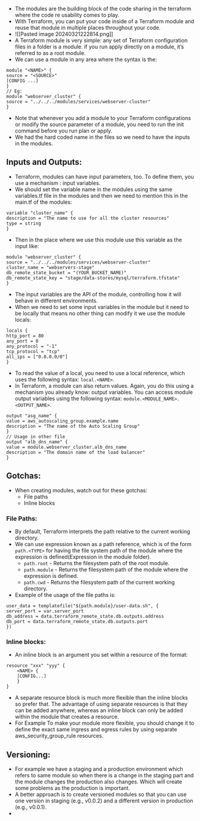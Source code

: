 - The modules are the building block of the code sharing in the terraform where the code re usability comes to play.
- With Terraform, you can put your code inside of a Terraform module and reuse that module in multiple places throughout your code.
- ![[Pasted image 20240321222814.png]]
- A Terraform module is very simple: any set of Terraform configuration files in a folder is a module. if you run apply directly on a module, it’s referred to as a root module.
- We can use a module in any area where the syntax is the:
```
module "<NAME>" {
source = "<SOURCE>"
[CONFIG ...]
}
// Eg:
module "webserver_cluster" {
source = "../../../modules/services/webserver-cluster"
}
```
* Note that whenever you add a module to your Terraform configurations or modify the source parameter of a module, you need to run the init command before you run plan or apply.
* We had the hard coded name in the files so we need to have the inputs in the modules.
## Inputs and Outputs:
- Terraform, modules can have input parameters, too. To define them, you use a mechanism : input variables.
- We should set the variable name in the modules using the same variables.tf file in the modules and then we need to mention this in the main.tf of the modules:
```
variable "cluster_name" {
description = "The name to use for all the cluster resources"
type = string
}
```
- Then in the place where we use this module use this variable as the input like:
```
module "webserver_cluster" {
source = "../../../modules/services/webserver-cluster"
cluster_name = "webservers-stage"
db_remote_state_bucket = "(YOUR_BUCKET_NAME)"
db_remote_state_key = "stage/data-stores/mysql/terraform.tfstate"
}
```
* The input variables are the API of the module, controlling how it will behave in different environments.
* When we need to set some input variables in the module but it need to be locally that means no other thing can modify it we use the module locals:
```
locals {
http_port = 80
any_port = 0
any_protocol = "-1"
tcp_protocol = "tcp"
all_ips = ["0.0.0.0/0"]
}
```
- To read the value of a local, you need to use a local reference, which uses the following syntax: `local.<NAME>`.
- In Terraform, a module can also return values. Again, you do this using a mechanism you already know: output variables. You can access module output variables using the following syntax: `module.<MODULE_NAME>.<OUTPUT_NAME>`.
```
output "asg_name" {
value = aws_autoscaling_group.example.name
description = "The name of the Auto Scaling Group"
}
// Usage in other file
output "alb_dns_name" {
value = module.webserver_cluster.alb_dns_name
description = "The domain name of the load balancer"
}
```
## Gotchas:
- When creating modules, watch out for these gotchas:
	- File paths
	- Inline blocks
### File Paths:
- By default, Terraform interprets the path relative to the current working directory.
- We can use expression known as a path reference, which is of the form `path.<TYPE>` for having the file system path of the module where the expression is defined(Expression in the module folder).
	-  `path.root` - Returns the filesystem path of the root module.
	- `path.module` - Returns the filesystem path of the module where the expression is defined.
	- `path.cwd` - Returns the filesystem path of the current working directory.
- Example of the usage of the file paths is:
```
user_data = templatefile("${path.module}/user-data.sh", {
server_port = var.server_port
db_address = data.terraform_remote_state.db.outputs.address
db_port = data.terraform_remote_state.db.outputs.port
})
```
### Inline blocks:
- An inline block is an argument you set within a resource of the format: 
```
resource "xxx" "yyy" {
	<NAME> {
	[CONFIG...]
	}
}
```
- A separate resource block is much more flexible than the inline blocks so prefer that. The advantage of using separate resources is that they can be added anywhere, whereas an inline block can only be added within the module that creates a resource.
- For Example To make your module more flexible, you should change it to define the exact same ingress and egress rules by using separate aws_security_group_rule resources.
## Versioning:
- For example we have a staging and a production environment which refers to same module so when there is a change in the staging part and the module changes the production also changes. Which will create some problems as the production is important.
- A better approach is to create versioned modules so that you can use one version in staging (e.g., v0.0.2) and a different version in production (e.g., v0.0.1).
- 